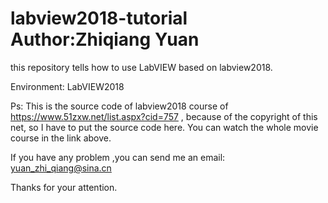 # labview2018-tutorial Author:Zhiqiang Yuan
this repository tells how to use LabVIEW based on labview2018.

Environment: LabVIEW2018 

Ps: This is the source code of labview2018 course of https://www.51zxw.net/list.aspx?cid=757 , because of the copyright of this net, so I have to put the source code here. You can watch the whole movie course in the link above.

If you have any problem ,you can send me an email: yuan_zhi_qiang@sina.cn 

Thanks for your attention.
